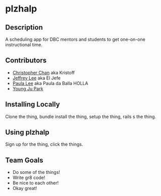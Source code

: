 # plzhalp

## Description

A scheduling app for DBC mentors and students to get one-on-one instructional time.

## Contributors

* [Christopher Chan](http://www.github.com/christopherchan35) aka Kristoff
* [Jeffrey Lee](http://www.github.com/jlee22) aka El Jefe
* [Paula Lee](http://www.github.com/pdlee877) aka Paula da Balla HOLLA
* [Young Ju Park](http://www.github.com/parkyngj)

## Installing Locally

Clone the thing, bundle install the thing, setup the thing, rails s the thing.

## Using plzhalp

Sign up for the thing, click the things.

## Team Goals

* Do some of the things!
* Write gr8 code!
* Be nice to each other!
* Okay great!